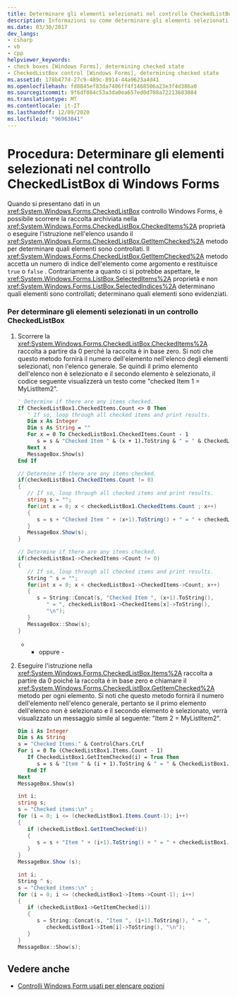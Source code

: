 ```yaml
---
title: Determinare gli elementi selezionati nel controllo CheckedListBox
description: Informazioni su come determinare gli elementi selezionati nel controllo Windows Forms CheckedListBox scorrendo la raccolta archiviata nella proprietà CheckedItems.
ms.date: 03/30/2017
dev_langs:
- csharp
- vb
- cpp
helpviewer_keywords:
- check boxes [Windows Forms], determining checked state
- CheckedListBox control [Windows Forms], determining checked state
ms.assetid: 178b477d-27c9-489c-8914-44a9623a4d41
ms.openlocfilehash: fd8845ef83da7406ff4f1468506a23e3f4d386a0
ms.sourcegitcommit: 9f6df084c53a3da0ea657ed0d708a72213683084
ms.translationtype: MT
ms.contentlocale: it-IT
ms.lasthandoff: 12/09/2020
ms.locfileid: "96963841"
---
```

# <a name="how-to-determine-checked-items-in-the-windows-forms-checkedlistbox-control"></a>Procedura: Determinare gli elementi selezionati nel controllo CheckedListBox di Windows Forms
Quando si presentano dati in un <xref:System.Windows.Forms.CheckedListBox> controllo Windows Forms, è possibile scorrere la raccolta archiviata nella <xref:System.Windows.Forms.CheckedListBox.CheckedItems%2A> proprietà o eseguire l'istruzione nell'elenco usando il <xref:System.Windows.Forms.CheckedListBox.GetItemChecked%2A> metodo per determinare quali elementi sono controllati. Il <xref:System.Windows.Forms.CheckedListBox.GetItemChecked%2A> metodo accetta un numero di indice dell'elemento come argomento e restituisce `true` o `false` . Contrariamente a quanto ci si potrebbe aspettare, le <xref:System.Windows.Forms.ListBox.SelectedItems%2A> proprietà e non <xref:System.Windows.Forms.ListBox.SelectedIndices%2A> determinano quali elementi sono controllati; determinano quali elementi sono evidenziati.  
  
### <a name="to-determine-checked-items-in-a-checkedlistbox-control"></a>Per determinare gli elementi selezionati in un controllo CheckedListBox  
  
1. Scorrere la <xref:System.Windows.Forms.CheckedListBox.CheckedItems%2A> raccolta a partire da 0 perché la raccolta è in base zero. Si noti che questo metodo fornirà il numero dell'elemento nell'elenco degli elementi selezionati, non l'elenco generale. Se quindi il primo elemento dell'elenco non è selezionato e il secondo elemento è selezionato, il codice seguente visualizzerà un testo come "checked Item 1 = MyListItem2".  
  
    ```vb  
    ' Determine if there are any items checked.  
    If CheckedListBox1.CheckedItems.Count <> 0 Then  
       ' If so, loop through all checked items and print results.  
       Dim x As Integer  
       Dim s As String = ""  
       For x = 0 To CheckedListBox1.CheckedItems.Count - 1  
          s = s & "Checked Item " & (x + 1).ToString & " = " & CheckedListBox1.CheckedItems(x).ToString & ControlChars.CrLf  
       Next x  
       MessageBox.Show(s)  
    End If  
    ```  
  
    ```csharp  
    // Determine if there are any items checked.  
    if(checkedListBox1.CheckedItems.Count != 0)  
    {  
       // If so, loop through all checked items and print results.  
       string s = "";  
       for(int x = 0; x < checkedListBox1.CheckedItems.Count ; x++)  
       {  
          s = s + "Checked Item " + (x+1).ToString() + " = " + checkedListBox1.CheckedItems[x].ToString() + "\n";  
       }  
       MessageBox.Show(s);  
    }  
    ```  
  
    ```cpp  
    // Determine if there are any items checked.  
    if(checkedListBox1->CheckedItems->Count != 0)  
    {  
       // If so, loop through all checked items and print results.  
       String ^ s = "";  
       for(int x = 0; x < checkedListBox1->CheckedItems->Count; x++)  
       {  
          s = String::Concat(s, "Checked Item ", (x+1).ToString(),  
             " = ", checkedListBox1->CheckedItems[x]->ToString(),  
             "\n");  
       }  
       MessageBox::Show(s);  
    }  
    ```  
  
     - - oppure -  
  
2. Eseguire l'istruzione nella <xref:System.Windows.Forms.CheckedListBox.Items%2A> raccolta a partire da 0 poiché la raccolta è in base zero e chiamare il <xref:System.Windows.Forms.CheckedListBox.GetItemChecked%2A> metodo per ogni elemento. Si noti che questo metodo fornirà il numero dell'elemento nell'elenco generale, pertanto se il primo elemento dell'elenco non è selezionato e il secondo elemento è selezionato, verrà visualizzato un messaggio simile al seguente: "Item 2 = MyListItem2".  
  
    ```vb  
    Dim i As Integer  
    Dim s As String  
    s = "Checked Items:" & ControlChars.CrLf  
    For i = 0 To (CheckedListBox1.Items.Count - 1)  
       If CheckedListBox1.GetItemChecked(i) = True Then  
          s = s & "Item " & (i + 1).ToString & " = " & CheckedListBox1.Items(i).ToString & ControlChars.CrLf  
       End If  
    Next  
    MessageBox.Show(s)  
    ```  
  
    ```csharp  
    int i;  
    string s;
    s = "Checked items:\n" ;  
    for (i = 0; i <= (checkedListBox1.Items.Count-1); i++)  
    {  
       if (checkedListBox1.GetItemChecked(i))  
       {  
          s = s + "Item " + (i+1).ToString() + " = " + checkedListBox1.Items[i].ToString() + "\n";  
       }  
    }  
    MessageBox.Show (s);  
    ```  
  
    ```cpp  
    int i;  
    String ^ s;
    s = "Checked items:\n" ;  
    for (i = 0; i <= (checkedListBox1->Items->Count-1); i++)  
    {  
       if (checkedListBox1->GetItemChecked(i))  
       {  
          s = String::Concat(s, "Item ", (i+1).ToString(), " = ",  
             checkedListBox1->Item[i]->ToString(), "\n");  
       }  
    }  
    MessageBox::Show(s);  
    ```  
  
## <a name="see-also"></a>Vedere anche

- [Controlli Windows Form usati per elencare opzioni](windows-forms-controls-used-to-list-options.md)
